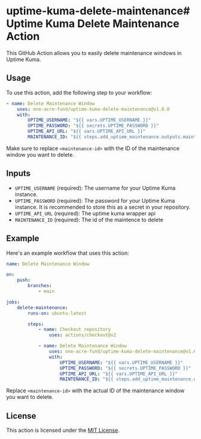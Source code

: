 # uptime-kuma-delete-maintenance# Uptime Kuma Delete Maintenance Action

This GitHub Action allows you to easily delete maintenance windows in Uptime Kuma.

## Usage

To use this action, add the following step to your workflow:

```yaml
- name: Delete Maintenance Window
    uses: one-acre-fund/uptime-kuma-delete-maintenance@v1.0.0
    with:
        UPTIME_USERNAME: "${{ vars.UPTIME_USERNAME }}"
        UPTIME_PASSWORD: "${{ secrets.UPTIME_PASSWORD }}"
        UPTIME_API_URL: "${{ vars.UPTIME_API_URL }}"
        MAINTENANCE_ID: "${{ steps.add_uptime_maintenance.outputs.maintenance_id }}"
```

Make sure to replace `<maintenance-id>` with the ID of the maintenance window you want to delete.

## Inputs

- `UPTIME_USERNAME` (required): The username for your Uptime Kuma instance.
- `UPTIME_PASSWORD` (required): The password for your Uptime Kuma instance. It is recommended to store this as a secret in your repository.
- `UPTIME_API_URL` (required): The uptime kuma wrapper api
- `MAINTENANCE_ID` (required): The id of the maintence to delete

## Example

Here's an example workflow that uses this action:

```yaml
name: Delete Maintenance Window

on:
    push:
        branches:
            - main

jobs:
    delete-maintenance:
        runs-on: ubuntu-latest

        steps:
            - name: Checkout repository
                uses: actions/checkout@v2

            - name: Delete Maintenance Window
                uses: one-acre-fund/uptime-kuma-delete-maintenance@v1.0.0
                with:
                    UPTIME_USERNAME: "${{ vars.UPTIME_USERNAME }}"
                    UPTIME_PASSWORD: "${{ secrets.UPTIME_PASSWORD }}"
                    UPTIME_API_URL: "${{ vars.UPTIME_API_URL }}"
                    MAINTENANCE_ID: "${{ steps.add_uptime_maintenance.outputs.maintenance_id }}"
```

Replace `<maintenance-id>` with the actual ID of the maintenance window you want to delete.

## License

This action is licensed under the [MIT License](LICENSE).
